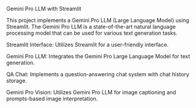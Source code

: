 Gemini Pro LLM with Streamlit

This project implements a Gemini Pro LLM (Large Language Model) using Streamlit. The Gemini Pro LLM is a state-of-the-art natural language processing model that can be used for various text generation tasks.

Streamlit Interface: Utilizes Streamlit for a user-friendly interface.

Gemini Pro LLM: Integrates the Gemini Pro Large Language Model for text generation.

QA Chat: Implements a question-answering chat system with chat history storage.

Gemini Pro Vision: Utilizes Gemini Pro LLM for image captioning and prompts-based image interpretation.
